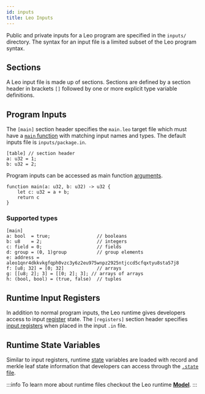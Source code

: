 ```yaml
---
id: inputs
title: Leo Inputs
---
```


Public and private inputs for a Leo program are specified in the `inputs/` directory. 
The syntax for an input file is a limited subset of the Leo program syntax. 

## Sections
A Leo input file is made up of sections. Sections are defined by a section header in brackets `[]` followed by one or 
more explicit type variable definitions. 

## Program Inputs

The `[main]` section header specifies the `main.leo` target file which must have a [`main` function](07_functions.md#main-function-inputs) with matching input names and types.
The default inputs file is `inputs/package.in`. 

```leo_input title="inputs/package.in"
[table] // section header
a: u32 = 1;
b: u32 = 2;
```

Program inputs can be accessed as main function [arguments](07_functions.md#arguments).

```leo title="src/main.leo"
function main(a: u32, b: u32) -> u32 {
    let c: u32 = a + b;
    return c
}
```

### Supported types

```leo_input
[main]
a: bool  = true;                 // booleans
b: u8    = 2;                    // integers
c: field = 0;                    // fields
d: group = (0, 1)group           // group elements
e: address = aleo1qnr4dkkvkgfqph0vzc3y6z2eu975wnpz2925ntjccd5cfqxtyu8sta57j8
f: [u8; 32] = [0; 32]            // arrays
g: [[u8; 2]; 3] = [[0; 2]; 3]; // arrays of arrays
h: (bool, bool) = (true, false)  // tuples
```

## Runtime Input Registers

In addition to normal program inputs, the Leo runtime gives developers access to input [register](../programming_model/00_model.md#registers) state.
The `[registers]` section header specifies [input registers](../programming_model/00_model.md#input-registers) when placed in the input `.in` file.

## Runtime State Variables

Similar to input registers, runtime [state](../programming_model/00_model.md#state) variables are loaded with record and 
merkle leaf state information that developers can access through the [`.state` file](../programming_model/00_model.md#state-file).

:::info
To learn more about runtime files checkout the Leo runtime [**Model**](../programming_model/00_model.md#in-and-out-files).
:::

